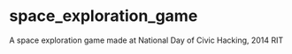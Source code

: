 space_exploration_game
======================

A space exploration game made at National Day of Civic Hacking, 2014 RIT 
